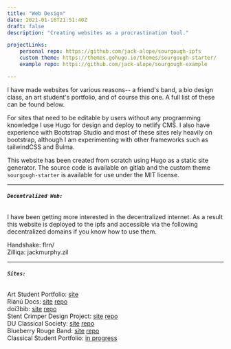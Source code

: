 ```yaml
---
title: "Web Design"
date: 2021-01-16T21:51:40Z
draft: false
description: "Creating websites as a procrastination tool."

projectLinks:
    personal repo: https://github.com/jack-alope/sourgough-ipfs
    custom theme: https://themes.gohugo.io/themes/sourgough-starter/
    example repo: https://github.com/jack-alope/sourgough-example

---
```


I have made websites for various reasons-- a friend's band, a bio design
class, an art student's portfolio, and of course this one. A full
list of these can be found below.

For sites that need to be editable by users without any programming knowledge I
use Hugo for design and deploy to netlify CMS. I also
have experience with Bootstrap Studio and most of these sites rely
heavily on bootstrap, although I am experimenting with other
frameworks such as tailwindCSS and Bulma.  

This website has been created from scratch using Hugo as a static site
generator. The source code is available on gitlab and the custom theme
`sourgough-starter` is available for use under the MIT license.
___  
###### **``Decentralized Web:``**  
I have been getting more interested in the decentralized internet. As a
result this website is deployed to the ipfs and accessible via the
following decentralized domains if you know how to use them.  

Handshake: flrn/  
Zilliqa: jackmurphy.zil

___  
###### **``Sites:``**
Art Student Portfolio:
[site](https://gracefannon.com)  
Rianú Docs:
[site](https://rianu.mrph.dev)
[repo](https://gitlab.com/hect-software)  
doi3bib:
[site](https://doi3bib.com)
[repo](https://gitlab.com/otiosal/doi3bib)  
Stent Crimper Design Project:
[site](https://stent.mrph.dev)
[repo](https://github.com/jack-alope/stent-crimper)  
DU Classical Society:
[site](https://classical.netsoc.ie)
[repo](https://github.com/jack-alope/du-classical-site)  
Blueberry Rouge Band:
[site](https://blueberryrouge.band)
[repo](https://github.com/jack-alope/blueberry-rouge)  
Classical Student Portfolio:
[in progress](https://millerja.red)
